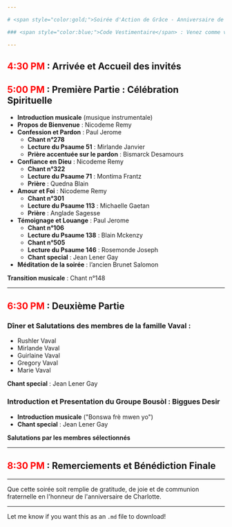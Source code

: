 ```yaml
---

# <span style="color:gold;">Soirée d'Action de Grâce - Anniversaire de Charlotte Vaval Mathieu</span>  

### <span style="color:blue;">Code Vestimentaire</span> : Venez comme vous iriez à l’église.  

---
```


## <span style="color:red;">4:30 PM</span> : Arrivée et Accueil des invités  

## <span style="color:red;">5:00 PM</span> : Première Partie : Célébration Spirituelle  

- **Introduction musicale** (musique instrumentale)  
- **Propos de Bienvenue** : Nicodeme Remy  
- **Confession et Pardon** : Paul Jerome  
  - **Chant n°278**  
  - **Lecture du Psaume 51** : Mirlande Janvier  
  - **Prière accentuée sur le pardon** : Bismarck Desamours  
- **Confiance en Dieu** : Nicodeme Remy  
  - **Chant n°322**  
  - **Lecture du Psaume 71** : Montima Frantz  
  - **Prière** : Quedna Blain  
- **Amour et Foi** : Nicodeme Remy  
  - **Chant n°301**  
  - **Lecture du Psaume 113** : Michaelle Gaetan  
  - **Prière** : Anglade Sagesse  
- **Témoignage et Louange** : Paul Jerome  
  - **Chant n°106**  
  - **Lecture du Psaume 138** : Blain Mckenzy  
  - **Chant n°505**  
  - **Lecture du Psaume 146** : Rosemonde Joseph  
  - **Chant special** : Jean Lener Gay  
- **Méditation de la soirée** : l’ancien Brunet Salomon  

**Transition musicale** : Chant n°148  

---

## <span style="color:red;">6:30 PM</span> : Deuxième Partie  

### **Dîner et Salutations des membres de la famille Vaval :**

- Rushler Vaval  
- Mirlande Vaval  
- Guirlaine Vaval  
- Gregory Vaval  
- Marie Vaval  

**Chant special** : Jean Lener Gay  

### **Introduction et Presentation du Groupe Bousòl** : Biggues Desir  
- **Introduction musicale** ("Bonswa frè mwen yo")  
- **Chant special** : Jean Lener Gay  

**Salutations par les membres sélectionnés**

---

## <span style="color:red;">8:30 PM</span> : Remerciements et Bénédiction Finale  

---

Que cette soirée soit remplie de gratitude, de joie et de communion fraternelle en l'honneur de l'anniversaire de Charlotte.  

---

Let me know if you want this as an `.md` file to download!
